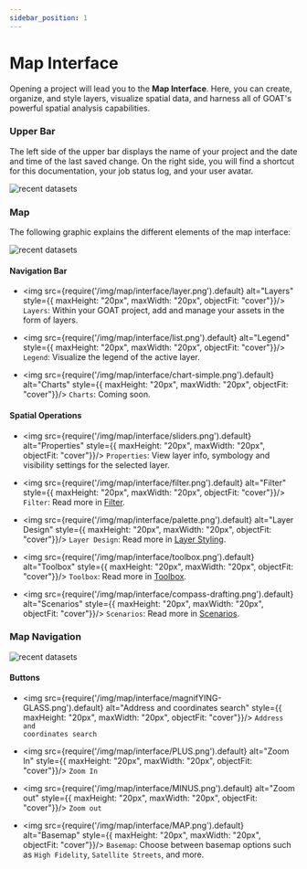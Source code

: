 ```yaml
---
sidebar_position: 1
---
```


# Map Interface

Opening a project will lead you to the **Map Interface**.
Here, you can create, organize, and style layers, visualize spatial data, and harness all of GOAT's powerful spatial analysis capabilities.

### Upper Bar
The left side of the upper bar displays the name of your project and the date and time of the last saved change. On the right side, you will find a shortcut for this documentation, your job status log, and your user avatar. 

<div style={{ display: 'flex', flexDirection: 'column', alignItems: 'center' }}>
  <img src={require('/img/map/interface/upperbar.png').default} alt="recent datasets" style={{ maxHeight: "auto", maxWidth: "auto", objectFit: "cover"}}/>
</div> 

### Map
The following graphic explains the different elements of the map interface:
<div style={{ display: 'flex', flexDirection: 'column', alignItems: 'center' }}>
  <img src={require('/img/map/interface/map-interface.png').default} alt="recent datasets" style={{ maxHeight: "auto", maxWidth: "auto", objectFit: "cover"}}/>
</div> 

#### Navigation Bar

- <img src={require('/img/map/interface/layer.png').default} alt="Layers" style={{ maxHeight: "20px", maxWidth: "20px", objectFit: "cover"}}/> <code>Layers</code>: Within your GOAT project, add and manage your assets in the form of layers. 

- <img src={require('/img/map/interface/list.png').default} alt="Legend" style={{ maxHeight: "20px", maxWidth: "20px", objectFit: "cover"}}/> <code>Legend</code>: Visualize the legend of the active layer.

- <img src={require('/img/map/interface/chart-simple.png').default} alt="Charts" style={{ maxHeight: "20px", maxWidth: "20px", objectFit: "cover"}}/> <code>Charts</code>: Coming soon.

#### Spatial Operations

- <img src={require('/img/map/interface/sliders.png').default} alt="Properties" style={{ maxHeight: "20px", maxWidth: "20px", objectFit: "cover"}}/> <code>Properties</code>: View layer info, symbology and visibility settings for the selected layer.

- <img src={require('/img/map/interface/filter.png').default} alt="Filter" style={{ maxHeight: "20px", maxWidth: "20px", objectFit: "cover"}}/> <code>Filter</code>: Read more in <a title=" Filter" href="../map/filter"> Filter</a>. 

- <img src={require('/img/map/interface/palette.png').default} alt="Layer Design" style={{ maxHeight: "20px", maxWidth: "20px", objectFit: "cover"}}/> <code>Layer Design</code>: Read more in <a title=" Layer Design" href="../category/layer-styling"> Layer Styling</a>.

- <img src={require('/img/map/interface/toolbox.png').default} alt="Toolbox" style={{ maxHeight: "20px", maxWidth: "20px", objectFit: "cover"}}/> <code>Toolbox</code>:  Read more in <a title=" Toolbox " href="../category/toolbox"> Toolbox</a>.

- <img src={require('/img/map/interface/compass-drafting.png').default} alt="Scenarios" style={{ maxHeight: "20px", maxWidth: "20px", objectFit: "cover"}}/> <code>Scenarios</code>:  Read more in <a title="Scenarios" href="../category/scenarios "> Scenarios</a>.

### Map Navigation

<div style={{ display: 'flex', flexDirection: 'column', alignItems: 'center' }}>
  <img src={require('/img/map/interface/nav.png').default} alt="recent datasets" style={{ maxHeight: "auto", maxWidth: "auto", objectFit: "cover"}}/>
</div> 

#### Buttons

- <img src={require('/img/map/interface/magnifYING-GLASS.png').default} alt="Address and coordinates search" style={{ maxHeight: "20px", maxWidth: "20px", objectFit: "cover"}}/> <code>Address and coordinates search</code>

- <img src={require('/img/map/interface/PLUS.png').default} alt="Zoom In" style={{ maxHeight: "20px", maxWidth: "20px", objectFit: "cover"}}/> <code>Zoom In</code>

- <img src={require('/img/map/interface/MINUS.png').default} alt="Zoom out" style={{ maxHeight: "20px", maxWidth: "20px", objectFit: "cover"}}/> <code>Zoom out</code>

- <img src={require('/img/map/interface/MAP.png').default} alt="Basemap" style={{ maxHeight: "20px", maxWidth: "20px", objectFit: "cover"}}/> <code>Basemap</code>: Choose between basemap options such as <code>High Fidelity</code>, <code>Satellite Streets</code>, and more.
